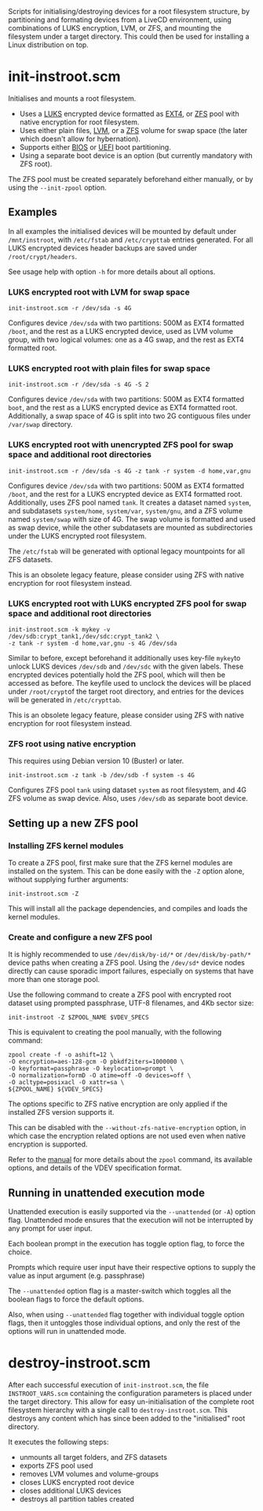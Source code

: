 
Scripts for initialising/destroying devices for a root filesystem structure, by partitioning and formating devices from a LiveCD environment, using combinations of LUKS encryption, LVM, or ZFS, and mounting the filesystem under a target directory. This could then be used for installing a Linux distribution on top.

# init-instroot.scm

Initialises and mounts a root filesystem.

* Uses a [LUKS](https://en.wikipedia.org/wiki/Linux_Unified_Key_Setup) encrypted device formatted as [EXT4](https://wiki.debian.org/Ext4), or [ZFS](https://github.com/openzfs/zfs) pool with native encryption for root filesystem.
* Uses either plain files, [LVM](https://en.wikipedia.org/wiki/Logical_volume_management), or a [ZFS](https://github.com/openzfs/zfs) volume for swap space (the later which doesn't allow for hybernation).
* Supports either [BIOS](https://en.wikipedia.org/wiki/BIOS) or [UEFI](https://en.wikipedia.org/wiki/Unified_Extensible_Firmware_Interface) boot partitioning.
* Using a separate boot device is an option (but currently mandatory with ZFS root).

The ZFS pool must be created separately beforehand either manually, or by using the `--init-zpool` option.

## Examples

In all examples the initialised devices will be mounted by default under `/mnt/instroot`, with `/etc/fstab` and `/etc/crypttab` entries generated. For all LUKS encrypted devices header backups are saved under `/root/crypt/headers`.

See usage help with option `-h` for more details about all options.

### LUKS encrypted root with LVM for swap space

    init-instroot.scm -r /dev/sda -s 4G

Configures device `/dev/sda` with two partitions: 500M as EXT4 formatted `/boot`, and the rest as a LUKS encrypted device, used as LVM volume group, with two logical volumes: one as a 4G swap, and the rest as EXT4 formatted root.

### LUKS encrypted root with plain files for swap space

    init-instroot.scm -r /dev/sda -s 4G -S 2

Configures device `/dev/sda` with two partitions: 500M as EXT4 formatted `boot`, and the rest as a LUKS encrypted device as EXT4 formatted root. Additionally, a swap space of 4G is split into two 2G contiguous files under `/var/swap` directory.

### LUKS encrypted root with unencrypted ZFS pool for swap space and additional root directories

    init-instroot.scm -r /dev/sda -s 4G -z tank -r system -d home,var,gnu

Configures device `/dev/sda` with two partitions: 500M as EXT4 formatted `/boot`, and the rest for a LUKS encrypted device as EXT4 formatted root. Additionally, uses ZFS pool named `tank`. It creates a dataset named `system`, and subdatasets `system/home`, `system/var`, `system/gnu`, and a ZFS volume named `system/swap` with size of 4G. The swap volume is formatted and used as swap device, while the other subdatasets are mounted as subdirectories under the LUKS encrypted root filesystem. 

The `/etc/fstab` will be generated with optional legacy mountpoints for all ZFS datasets.

This is an obsolete legacy feature, please consider using ZFS with native encryption for root filesystem instead.

### LUKS encrypted root with LUKS encrypted ZFS pool for swap space and additional root directories

    init-instroot.scm -k mykey -v /dev/sdb:crypt_tank1,/dev/sdc:crypt_tank2 \
    -z tank -r system -d home,var,gnu -s 4G /dev/sda

Similar to before, except beforehand it additionally uses key-file `mykey`to unlock LUKS devices `/dev/sdb` and `/dev/sdc` with the given labels. These encrypted devices potentially hold the ZFS pool, which will then be accessed as before. The keyfile used to unclock the devices will be placed under `/root/crypt`of the target root directory, and entries for the devices will be generated in `/etc/crypttab`.

This is an obsolete legacy feature, please consider using ZFS with native encryption for root filesystem instead.

### ZFS root using native encryption

This requires using Debian version 10 (Buster) or later.

    init-instroot.scm -z tank -b /dev/sdb -f system -s 4G

Configures ZFS pool `tank` using dataset `system` as root filesystem, and 4G ZFS volume as swap device. Also, uses `/dev/sdb` as separate boot device.

## Setting up a new ZFS pool

### Installing ZFS kernel modules

To create a ZFS pool, first make sure that the ZFS kernel modules are installed on the system. This can be done easily with the `-Z` option alone, without supplying further arguments:

    init-instroot.scm -Z

This will install all the package dependencies, and compiles and loads the kernel modules.

### Create and configure a new ZFS pool

It is highly recommended to use `/dev/disk/by-id/*` or `/dev/disk/by-path/*` device paths when creating a ZFS pool. Using the `/dev/sd*` device nodes directly can cause sporadic import failures, especially on systems that have more than one storage pool.

Use the following command to create a ZFS pool with encrypted root dataset using prompted passphrase, UTF-8 filenames, and 4Kb sector size:

    init-instroot -Z $ZPOOL_NAME $VDEV_SPECS

This is equivalent to creating the pool manually, with the following command:

    zpool create -f -o ashift=12 \
    -O encryption=aes-128-gcm -O pbkdf2iters=1000000 \
    -O keyformat=passphrase -O keylocation=prompt \
    -O normalization=formD -O atime=off -O devices=off \
    -O acltype=posixacl -O xattr=sa \
    ${ZPOOL_NAME} ${VDEV_SPECS}

The options specific to ZFS native encryption are only applied if the installed ZFS version supports it.

This can be disabled with the `--without-zfs-native-encryption` option, in which case the encryption related options are not used even when native encryption is supported.

Refer to the [manual](https://zfsonlinux.org/manpages/0.8.1/man8/zpool.8.html#lbAE) for more details about the `zpool` command, its available options, and details of the VDEV specification format.

## Running in unattended execution mode

Unattended execution is easily supported via the `--unattended` (or `-A`) option flag. Unattended mode ensures that the execution will not be interrupted by any prompt for user input.

Each boolean prompt in the execution has toggle option flag, to force the choice.

Prompts which require user input have their respective options to supply the value as input argument (e.g. passphrase)

The `--unattended` option flag is a master-switch which toggles all the boolean flags to force the default options.

Also, when using `--unattended` flag together with individual toggle option flags, then it untoggles those individual options, and only the rest of the options will run in unattended mode.

# destroy-instroot.scm

After each successful execution of `init-instroot.scm`, the file `INSTROOT_VARS.scm` containing the configuration parameters is placed under the target directory. This allow for easy un-initialisation of the complete root filesystem hierarchy with a single call to `destroy-instroot.scm`. This destroys any content which has since been added to the "initialised" root directory. 

It executes the following steps:

* unmounts all target folders, and ZFS datasets
* exports ZFS pool used
* removes LVM volumes and volume-groups
* closes LUKS encrypted root device
* closes additional LUKS devices
* destroys all partition tables created
